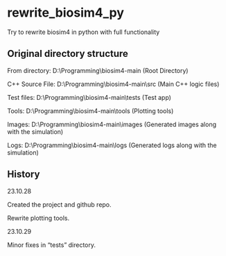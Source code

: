 # rewrite_biosim4_py
Try to rewrite biosim4 in python with full functionality

## Original directory structure

From directory: D:\Programming\biosim4-main (Root Directory)

C++ Source File: D:\Programming\biosim4-main\src (Main C++ logic files)

Test files: D:\Programming\biosim4-main\tests (Test app)

Tools: D:\Programming\biosim4-main\tools (Plotting tools)

Images: D:\Programming\biosim4-main\images (Generated images along with the simulation)

Logs: D:\Programming\biosim4-main\logs (Generated logs along with the simulation)

## History

23.10.28

Created the project and github repo.

Rewrite plotting tools.

23.10.29

Minor fixes in “tests” directory.
